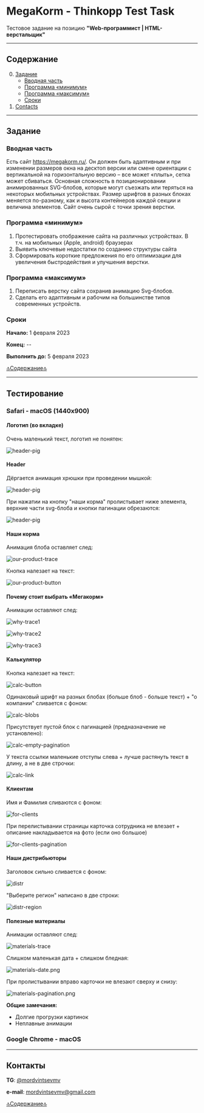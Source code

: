 # MegaKorm - Thinkopp Test Task

Тестовое задание на позицию **"Web-программист | HTML-верстальщик"**

[//]: # (<a href="https://mordvintsevmv.github.io/megakorm" target="_blank">Страница</a>)

---

## <a name="content">Содержание</a>

0. [Задание](#task)
    - [Вводная часть](#task-description)
    - [Программа «минимум»](#task-min)
    - [Программа «максимум»](#task-max)
    - [Сроки](#task-date)
2. [Contacts](#contacts)

---

## <a name="task">Задание</a>

### <a name="task-description">Вводная часть</a>

Есть сайт https://megakorm.ru/. 
Он должен быть адаптивным и при изменении размеров окна на десктоп версии или смене ориентации с вертикальной на горизонтальную версию – все может «плыть», сетка может сбиваться. 
Основная сложность в позиционировании анимированных SVG-блобов, которые могут съезжать или теряться на некоторых мобильных устройствах. 
Размер шрифтов в разных блоках меняется по-разному, как и высота контейнеров каждой секции и величина элементов. 
Сайт очень сырой с точки зрения верстки.

### <a name="task-min">Программа «минимум»</a>

1. Протестировать отображение сайта на различных устройствах. В т.ч. на мобильных (Apple, android) браузерах 
2. Выявить ключевые недостатки по созданию структуры сайта 
3. Сформировать короткие предложения по его оптимизации для увеличения быстродействия и улучшения верстки.


### <a name="task-max">Программа «максимум»</a>

1. Переписать верстку сайта сохранив анимацию Svg-блобов.
2. Сделать его адаптивным и рабочим на большинстве типов современных устройств.


### <a name="task-date">Сроки</a>

**Начало:** 1 февраля 2023

**Конец:** --

**Выполнить до:** 5 февраля 2023

[🔝Содержание🔝](#content)

---

## <a name="contacts">Тестирование</a>

### Safari - macOS (1440x900)

#### Логотип (во вкладке)

Очень маленький текст, логотип не понятен:

![header-pig](readme-img/testing/safari-macos/logo.png)

#### Header

Дёргается анимация хрюшки при проведении мышкой:

![header-pig](readme-img/testing/safari-macos/header-pig.gif)

При нажатии на кнопку "наши корма" пролистывает ниже элемента, верхние части svg-блоба и кнопки пагинации обрезаются:

![header-pig](readme-img/testing/safari-macos/header-button.gif)

#### Наши корма

Анимация блоба оставляет след:

![our-product-trace](readme-img%2Ftesting%2Fsafari-macos%2Four-product-trace.png)

Кнопка налезает на текст:

![our-product-button](readme-img%2Ftesting%2Fsafari-macos%2Four-product-button.png)

#### Почему стоит выбрать «Мегакорм»

Анимации оставляют след:

![why-trace1](readme-img%2Ftesting%2Fsafari-macos%2Fwhy-trace1.png)

![why-trace2](readme-img%2Ftesting%2Fsafari-macos%2Fwhy-trace2.png)

![why-trace3](readme-img%2Ftesting%2Fsafari-macos%2Fwhy-trace3.png)

#### Калькулятор

Кнопка налезает на текст:

![calc-button](readme-img%2Ftesting%2Fsafari-macos%2Fcalc-button.png)

Одинаковый шрифт на разных блобах (больше блоб - больше текст) + "о компании" сливается с фоном:

![calc-blobs](readme-img%2Ftesting%2Fsafari-macos%2Fcalc-blobs.png)

Присутствует пустой блок с пагинацией (предназначение не установлено):

![calc-empty-pagination](readme-img%2Ftesting%2Fsafari-macos%2Fcalc-empty-pagination.png)

У текста ссылки маленькие отступы слева + лучше растянуть текст в длину, а не в две строчки:

![calc-link](readme-img%2Ftesting%2Fsafari-macos%2Fcalc-link.png)

#### Клиентам

Имя и Фамилия сливаются с фоном:

![for-clients](readme-img%2Ftesting%2Fsafari-macos%2Ffor-clients.png)

При перелистывании страницы карточка сотрудника не влезает + описание накладывается на фото (если оно большое)

![for-clients-pagination](readme-img%2Ftesting%2Fsafari-macos%2Ffor-clients-pagination.png)


#### Наши дистрибьюторы

Заголовок сильно сливается с фоном:

![distr](readme-img%2Ftesting%2Fsafari-macos%2Fdistr.png)

"Выберите регион" написано в две строки:

![distr-region](readme-img%2Ftesting%2Fsafari-macos%2Fdistr-region.png)

#### Полезные материалы

Анимации оставляют след:

![materials-trace](readme-img%2Ftesting%2Fsafari-macos%2Fmaterials-trace.png)

Слишком маленькая дата + слишком бледная:

![materials-date.png](readme-img%2Ftesting%2Fsafari-macos%2Fmaterials-date.png)

При пролистывании вправо карточки не влезают сверху и снизу:

![materials-pagination.png](readme-img%2Ftesting%2Fsafari-macos%2Fmaterials-pagination.png)


**Общие замечания:**
- Долгие прогрузки картинок
- Неплавные анимации

### Google Chrome - macOS




---

## <a name="contacts">Контакты</a>

**TG**: [@mordvintsevmv](https://t.me/mordvintsevmv)

**e-mail**: mordvintsevmv@gmail.com


[🔝Содержание🔝](#content)
